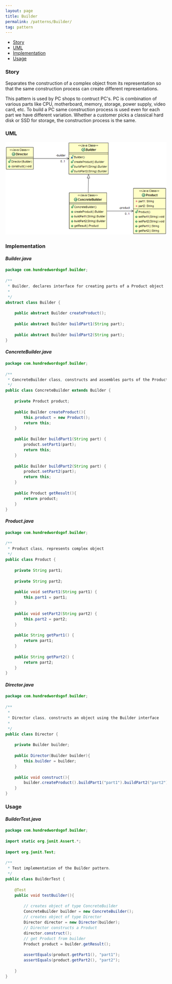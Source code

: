 ```yaml
---
layout: page
title: Builder
permalink: /patterns/Builder/
tag: pattern
---
```


* [Story](#Story)
* [UML](#UML)
* [Implementation](#Implementation)
* [Usage](#Usage)


###  <a id="Story"></a>Story 

Separates the construction of a complex object from its representation so that the same construction process can create different representations.

This pattern is used by PC shops to contruct PC's.
PC is combination of various parts like CPU, motherboard, memory, storage, power supply, video card, etc.
To build a PC same construction process is used even for each part we have different variation.
Whether a customer picks a classical hard disk or SSD for storage, the construction process is the same. 



###  <a id="UML"></a>UML 
[![](/assets/img/builder.png)](/assets/img/builder.png)

###  <a id="Implementation"></a>Implementation 

#### *Builder.java* 
```java 
package com.hundredwordsgof.builder;

/**
 * Builder, declares interface for creating parts of a Product object 
 * 
 */
abstract class Builder {

	public abstract Builder createProduct();
	
	public abstract Builder buildPart1(String part);
	
	public abstract Builder buildPart2(String part);
}
```

#### *ConcreteBuilder.java* 
```java 
package com.hundredwordsgof.builder;

/**
 * ConcreteBuilder class, constructs and assembles parts of the Product by implementing the Builder interface
 */
public class ConcreteBuilder extends Builder {

	private Product product;
		
	public Builder createProduct(){
		this.product = new Product();
		return this;
	} 
	
	public Builder buildPart1(String part) {
		product.setPart1(part);
		return this;
	}

	public Builder buildPart2(String part) {
		product.setPart2(part);
		return this;
	}
	
	public Product getResult(){
		return product;
	}
}
```

#### *Product.java* 
```java 
package com.hundredwordsgof.builder;

/** 
 * Product class, represents complex object
 */
public class Product {

	private String part1;
	
	private String part2;

	public void setPart1(String part1) {
		this.part1 = part1;
	}

	public void setPart2(String part2) {
		this.part2 = part2;
	}

	public String getPart1() {
		return part1;
	}

	public String getPart2() {
		return part2;
	}
}
```

#### *Director.java* 
```java 
package com.hundredwordsgof.builder;

/**
 * 
 * Director class, constructs an object using the Builder interface
 *
 */
public class Director {

	private Builder builder;
	
	public Director(Builder builder){
		this.builder = builder;
	}
	
	public void construct(){
		builder.createProduct().buildPart1("part1").buildPart2("part2");
	}
}
```

###  <a id="Usage"></a>Usage 

#### *BuilderTest.java* 
```java 
package com.hundredwordsgof.builder;

import static org.junit.Assert.*;

import org.junit.Test;

/**
 * Test implementation of the Builder pattern.
 */
public class BuilderTest {

	@Test
	public void testBuilder(){

		// creates object of type ConcreteBuilder
		ConcreteBuilder builder = new ConcreteBuilder();
		// creates object of type Director 
		Director director = new Director(builder);
		// Director constructs a Product
		director.construct();
		// get Product from builder
		Product product = builder.getResult();
		
		assertEquals(product.getPart1(), "part1");
		assertEquals(product.getPart2(), "part2");
		
	}	
}
```

